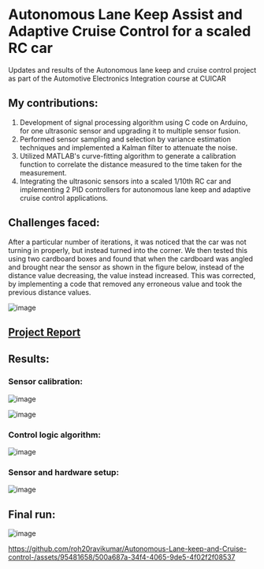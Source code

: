 # Autonomous Lane Keep Assist and Adaptive Cruise Control for a scaled RC car
Updates and results of the Autonomous lane keep and cruise control project as part of the Automotive Electronics Integration course at CUICAR

## My contributions:
1. Development of signal processing algorithm using C code on Arduino, for one ultrasonic sensor and upgrading it to multiple sensor fusion.
2. Performed sensor sampling and selection by variance estimation techniques and implemented a Kalman filter to attenuate the noise.
3. Utilized MATLAB's curve-fitting algorithm to generate a calibration function to correlate the distance measured to the time taken for the measurement.
4. Integrating the ultrasonic sensors into a scaled 1/10th RC car and implementing 2 PID controllers for autonomous lane keep and adaptive cruise control applications.

## Challenges faced:
After a particular number of iterations, it was noticed that the car was not turning in properly, but instead turned into the corner. We then tested this using two cardboard boxes and found that when the cardboard was angled and brought near the sensor as shown in the figure below, instead of the distance value decreasing, the value instead increased. This was corrected, by implementing a code that removed any erroneous value and took the previous distance values.

![image](https://github.com/roh20ravikumar/Autonomous-Lane-keep-and-Cruise-control-/assets/95481658/f50e6862-0b0e-4851-9d77-cd5b49f5b6fd)

## [Project Report](https://github.com/roh20ravikumar/Autonomous-Lane-keep-and-Cruise-control-/blob/main/Rohit_Ravikumar_Aue835_Project_Report_review_incl.pdf)

## Results:
### Sensor calibration:

![image](https://github.com/roh20ravikumar/Autonomous-Lane-keep-and-Cruise-control-/assets/95481658/7512324a-29e4-4ede-9963-9940497365e1)

![image](https://github.com/roh20ravikumar/Autonomous-Lane-keep-and-Cruise-control-/assets/95481658/afe74a3c-006e-4aa4-8b18-b518644dc473)


### Control logic algorithm:

![image](https://github.com/roh20ravikumar/Autonomous-Lane-keep-and-Cruise-control-/assets/95481658/c517e902-b84a-4629-814c-e5fec8b96d61)


### Sensor and hardware setup:

![image](https://github.com/roh20ravikumar/Autonomous-Lane-keep-and-Cruise-control-/assets/95481658/e4c92b7a-d96f-482c-960e-0592edf9806e)




## Final run:

![image](https://github.com/roh20ravikumar/Autonomous-Lane-keep-and-Cruise-control-/assets/95481658/3ad93986-8dd9-4fbf-a808-5bd35e4a8e14)



https://github.com/roh20ravikumar/Autonomous-Lane-keep-and-Cruise-control-/assets/95481658/500a687a-34f4-4065-9de5-4f02f2f08537






